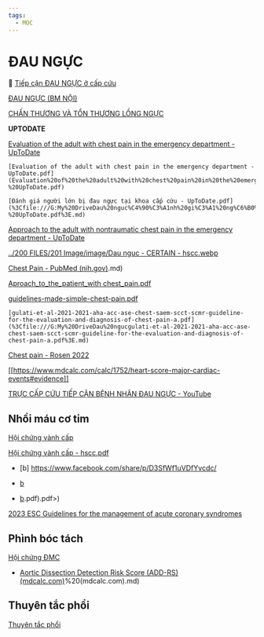 ```yaml
---
tags:
  - MOC
---
```

# ĐAU NGỰC  
  
🔴 [Tiếp cận ĐAU NGỰC ở cấp cứu](./Ti%E1%BA%BFp%20c%E1%BA%ADn%20%C4%90AU%20NG%E1%BB%B0C%20%E1%BB%9F%20c%E1%BA%A5p%20c%E1%BB%A9u.md)  
[ĐAU NGỰC (BM NỘI)](../The%20TRIO/000%20Zettlekasten/UMP/BM%20N%E1%BB%98I/TIM%20M%E1%BA%A0CH/%C4%90AU%20NG%E1%BB%B0C%20(BM%20N%E1%BB%98I).md)  
  
[CHẤN THƯƠNG VÀ TỔN THƯƠNG LỒNG NGỰC](../The%20TRIO/000%20Zettlekasten/UMP/BM%20Ngoai%20LN/CH%E1%BA%A4N%20TH%C6%AF%C6%A0NG%20V%C3%80%20T%E1%BB%94N%20TH%C6%AF%C6%A0NG%20L%E1%BB%92NG%20NG%E1%BB%B0C.md)  
**UPTODATE**  
[Evaluation of the adult with chest pain in the emergency department - UpToDate](Evaluation%20of%20the%20adult%20with%20chest%20pain%20in%20the%20emergency%20department%20-%20UpToDate.md)  
	[Evaluation of the adult with chest pain in the emergency department - UpToDate.pdf](Evaluation%20of%20the%20adult%20with%20chest%20pain%20in%20the%20emergency%20department%20-%20UpToDate.pdf)  
	[Đánh giá người lớn bị đau ngực tại khoa cấp cứu - UpToDate.pdf](%3Cfile:///G:My%20DriveDau%20nguc%C4%90%C3%A1nh%20gi%C3%A1%20ng%C6%B0%E1%BB%9Di%20l%E1%BB%9Bn%20b%E1%BB%8B%20%C4%91au%20ng%E1%BB%B1c%20t%E1%BA%A1i%20khoa%20c%E1%BA%A5p%20c%E1%BB%A9u%20-%20UpToDate.pdf%3E.md)  
[Approach to the adult with nontraumatic chest pain in the emergency department - UpToDate](./Approach%20to%20the%20adult%20with%20nontraumatic%20chest%20pain%20in%20the%20emergency%20department%20-%20UpToDate.md)  
  
  
  
  
[../200 FILES/201 Image/image/Dau nguc - CERTAIN - hscc.webp](../200%20FILES/201%20Image/image/Dau%20nguc%20-%20CERTAIN%20-%20hscc.webp)  
[Chest Pain - PubMed (nih.gov)](nih.gov).md)  
[Aproach_to_the_patient_with chest_pain.pdf](%3Cfile:///G:My%20DriveDau%20ngucAproach_to_the_patient_with%20chest_pain.pdf%3E.md)  
[guidelines-made-simple-chest-pain.pdf](%3Cfile:///G:My%20DriveDau%20ngucguidelines-made-simple-chest-pain.pdf%3E.md)  
	[gulati-et-al-2021-2021-aha-acc-ase-chest-saem-scct-scmr-guideline-for-the-evaluation-and-diagnosis-of-chest-pain-a.pdf](%3Cfile:///G:My%20DriveDau%20ngucgulati-et-al-2021-2021-aha-acc-ase-chest-saem-scct-scmr-guideline-for-the-evaluation-and-diagnosis-of-chest-pain-a.pdf%3E.md)  
  
[Chest pain - Rosen 2022](./Chest%20pain%20-%20Rosen%202022.md)  
  
[[https://www.mdcalc.com/calc/1752/heart-score-major-cardiac-events#evidence]]  
  
  
[TRỰC CẤP CỨU TIẾP CẬN BỆNH NHÂN ĐAU NGỰC - YouTube](https://www.youtube.com/watch?v=6cycvX48UzY&t=1560s)  
## Nhồi máu cơ tim  
[Hội chứng vành cấp](../The%20TRIO/H%E1%BB%99i%20ch%E1%BB%A9ng%20v%C3%A0nh%20c%E1%BA%A5p.md)  
[Hội chứng vành cấp - hscc.pdf](%3Cfile:///G:My%20DriveDau%20ngucH%E1%BB%99i%20ch%E1%BB%A9ng%20v%C3%A0nh%20c%E1%BA%A5p%20-%20hscc.pdf%3E.md)  
- [b] https://www.facebook.com/share/p/D3SfWf1uVDfYvcdc/  
- [b](%3Cfile:///G:My%20DriveDau%20ngucNMCTehad191_supplementary_data.pdf%3E.md)  
- [b](2018).pdf).pdf>)  
  
  
[2023 ESC Guidelines for the management of acute coronary syndromes](../2023%20ESC%20Guidelines%20for%20the%20management%20of%20acute%20coronary%20syndromes.md)  
  
## Phình bóc tách  
[Hội chứng ĐMC](../H%E1%BB%99i%20ch%E1%BB%A9ng%20%C4%90MC.md)  
- [Aortic Dissection Detection Risk Score (ADD-RS) (mdcalc.com)](ADD-RS)%20(mdcalc.com).md)  
  
## Thuyên tắc phổi  
[Thuyên tắc phổi](./Thuy%C3%AAn%20t%E1%BA%AFc%20ph%E1%BB%95i.md)